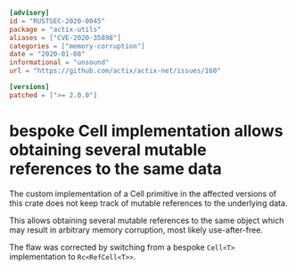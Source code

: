 ```toml
[advisory]
id = "RUSTSEC-2020-0045"
package = "actix-utils"
aliases = ["CVE-2020-35898"]
categories = ["memory-corruption"]
date = "2020-01-08"
informational = "unsound"
url = "https://github.com/actix/actix-net/issues/160"

[versions]
patched = [">= 2.0.0"]
```

# bespoke Cell implementation allows obtaining several mutable references to the same data

The custom implementation of a Cell primitive in the affected versions of this crate
does not keep track of mutable references to the underlying data.

This allows obtaining several mutable references to the same object
which may result in arbitrary memory corruption, most likely use-after-free.

The flaw was corrected by switching from a bespoke `Cell<T>` implementation to `Rc<RefCell<T>>`.
